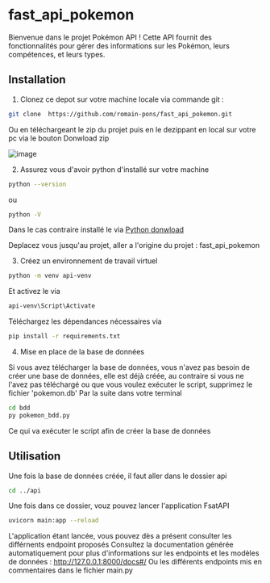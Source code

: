 # fast_api_pokemon

Bienvenue dans le projet Pokémon API ! Cette API fournit des fonctionnalités pour gérer des informations sur les Pokémon, leurs compétences, et leurs types.

## Installation

1. Clonez ce depot sur votre machine locale via commande git :
  
```bash
git clone  https://github.com/romain-pons/fast_api_pokemon.git
```

Ou en téléchargeant le zip du projet puis en le dezippant en local sur votre pc via le bouton Donwload zip

![image](https://github.com/romain-pons/fast_api_pokemon/assets/75258269/9a4ce190-8476-400a-bdfe-246d9909ef05)


2. Assurez vous d'avoir python d'installé sur votre machine
   
```bash
python --version
```

ou

```bash
python -V
```

Dans le cas contraire installé le via [Python donwload](https://www.python.org/downloads/)

Deplacez vous jusqu'au projet, aller a l'origine du projet : fast_api_pokemon

3. Créez un environnement de travail virtuel

```bash
python -m venv api-venv
```

Et activez le via 

```bash
api-venv\Script\Activate
```

Téléchargez les dépendances nécessaires via 

```bash
pip install -r requirements.txt
```

4. Mise en place de la base de données

Si vous avez télécharger la base de données, vous n'avez pas besoin de créer une base de données, elle est déjà créée, au contraire si vous ne l'avez pas téléchargé ou que vous voulez exécuter le script, supprimez le fichier 'pokemon.db'
Par la suite dans votre terminal

```bash
cd bdd
py pokemon_bdd.py
```

Ce qui va exécuter le script afin de créer la base de données

## Utilisation

Une fois la base de données créée, il faut aller dans le dossier api

```bash
cd ../api
```

Une fois dans ce dossier, vouz pouvez lancer l'application FsatAPI

```bash
uvicorn main:app --reload
```

L'application étant lancée, vous pouvez dès a présent consulter les différnents endpoint proposés
Consultez la documentation générée automatiquement pour plus d'informations sur les endpoints et les modèles de données : http://127.0.0.1:8000/docs#/ 
Ou les différents endpoints mis en commentaires dans le fichier main.py
